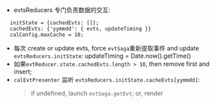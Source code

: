 -   evtsReducers 专门负责数据的交互:

```
  initState = {cachedEvts: []};
  cachedEvts: {'yymmdd': { evts, updateTiming }}
  calConfig.maxCache = 10;
```

-   每次 create or update evts, force `evtSaga`重新提取事件 and update `evtsReducers.initState`: updateTiming = Date.now().getTime()
-   如果`evtReducer.state.cachedEvts.length > 10`, then remove first and insert;
-   `calEvtPresenter` 监听 `evtsReducers.initState.cacheEvts[yymmdd]`:
    > if undefined, launch `evtSaga.getEvt`;
    > or, render
